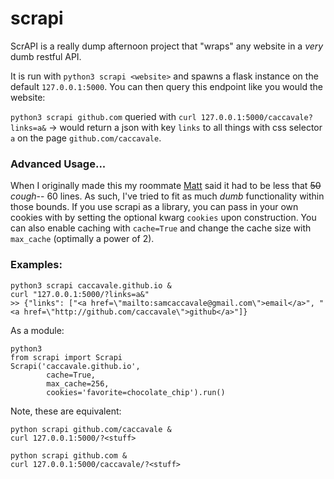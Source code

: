 # scrapi

ScrAPI is a really dump afternoon project that "wraps" any website in a _very_ dumb restful API.

It is run with `python3 scrapi <website>` and spawns a flask instance on the default `127.0.0.1:5000`.  You can then query this endpoint like you would the website:

`python3 scrapi github.com` queried with `curl 127.0.0.1:5000/caccavale?links=a&` -> would return a json with key `links` to all things with css selector `a` on the page `github.com/caccavale`.

### Advanced Usage...
When I originally made this my roommate [Matt](https://github.com/mattrberry) said it had to be less that ~~50~~ _cough_-- 60 lines.  As such, I've tried to fit as much _dumb_ functionality within those bounds.  If you use scrapi as a library, you can pass in your own cookies with by setting the optional kwarg `cookies` upon construction.  You can also enable caching with `cache=True` and change the cache size with `max_cache` (optimally a power of 2).

### Examples:
```
python3 scrapi caccavale.github.io &
curl "127.0.0.1:5000/?links=a&"
>> {"links": ["<a href=\"mailto:samcaccavale@gmail.com\">email</a>", "<a href=\"http://github.com/caccavale\">github</a>"]}
```
As a module:
```
python3
from scrapi import Scrapi
Scrapi('caccavale.github.io',
        cache=True,
        max_cache=256,
        cookies='favorite=chocolate_chip').run()
```
Note, these are equivalent:
```
python scrapi github.com/caccavale &
curl 127.0.0.1:5000/?<stuff>
```

```
python scrapi github.com &
curl 127.0.0.1:5000/caccavale/?<stuff>
```
